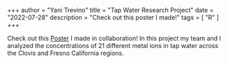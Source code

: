 +++
author = "Yani Trevino"
title = "Tap Water Research Project"
date = "2022-07-28"
description = "Check out this poster I made!"
tags = [
    "R"
]
+++

Check out this [Poster](fall21_water_research.pdf) I made in collaboration!
In this project my team and I analyzed the concentrations of 21 different metal ions in tap water across the Clovis and Fresno California regions. 
